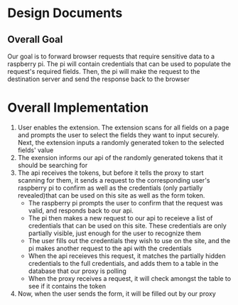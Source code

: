 # Design Documents

## Overall Goal
Our goal is to forward browser requests that require sensitive data to a raspberry pi. The pi will contain credentials that can be used to populate the request's required fields. Then, the pi will make the request to the destination server and send the response back to the browser

# Overall Implementation
1. User enables the extension. The extension scans for all fields on a page and prompts the user to select the fields
they want to input securely. Next, the extension inputs a randomly generated token to the selected fields' value
2. The exension informs our api of the randomly generated tokens that it should be searching for
3. The api receives the tokens, but before it tells the proxy to start scanning for them, it sends a request to the
corresponding user's raspberry pi to confirm as well as the credentials (only partially revealed)that can be
    used on this site as well as the form token.
    - The raspberry pi prompts the user to confirm that the request was valid, and responds back to our api.
    - The pi then makes a new request to our api to receieve a list of credentials that can be used on this site. These credentials are only partially visible, just enough for the user to recognize them
    - The user fills out the credentials they wish to use on the site, and the pi makes another request to the api with the credentials
    - When the api receieves this request, it matches the partially hidden credentials to the full credentials, and adds them to a table in the database that our proxy is polling 
    - When the proxy receives a request, it will check amongst the table to see if it contains the token
4. Now, when the user sends the form, it will be filled out by our proxy
 

